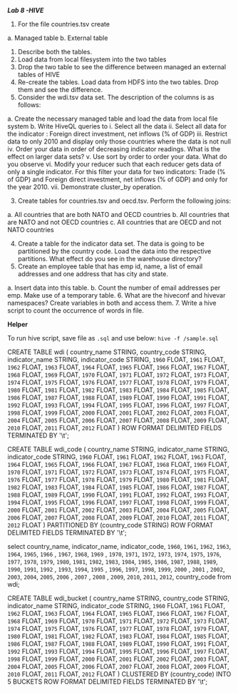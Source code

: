 ***Lab 8 -HIVE***

1.	For the file countries.tsv create

a.	Managed table
b.	External table
1.	Describe both the tables.
2.	Load data from local filesystem into the two tables
3.	Drop the two table to see the difference between managed an external tables of HIVE
4.	Re-create the tables. Load data from HDFS into the two tables. Drop them and see the difference. 
2.	Consider the wdi.tsv data set. The description of the columns is as follows:

a.	Create the necessary managed table and load the data from local file system
b.	Write HiveQL queries to 
i.	Select all the data
ii.	Select all data for the indicator : Foreign direct investment, net inflows (% of GDP)
iii.	Restrict data to only 2010 and display only those countries where the data is not null
iv.	Order your data in order of decreasing indicator readings. What is the effect on larger data sets?
v.	Use sort by order to order your data. What do you observe
vi.	Modify your reducer such that each reducer gets data of only a single indicator. For this filter your data for two indicators: Trade (% of GDP) and Foreign direct investment, net inflows (% of GDP) and only for the year 2010.
vii.	Demonstrate cluster_by operation.

3.	Create tables for countries.tsv and oecd.tsv. Perform the following joins:

a.	All countries that are both NATO and OECD countries
b.	All countries that are NATO and not OECD countries
c.	All countries that are OECD and not NATO countries

4.	Create a table for the indicator data set. The data is going to be partitioned by the country code. Load the data into the respective partitions. What effect do you see in the warehouse directory?
5.	Create an employee table that has emp id, name, a list of email addresses and one address that has city and state. 

a.	Insert data into this table.
b.	Count the number of email addresses per emp. Make use of a temporary table.
6.	What are the hiveconf and hivevar namespaces? Create variables in both and access them. 
7.	Write a hive script to count the occurrence of words in file. 

**Helper**

To run hive script, save file as `.sql` and use below:
`hive -f /sample.sql`

CREATE TABLE wdi ( country_name STRING, country_code STRING, indicator_name STRING, indicator_code STRING, `1960` FLOAT, `1961` FLOAT, `1962` FLOAT, `1963` FLOAT, `1964` FLOAT, `1965` FLOAT, `1966` FLOAT, `1967` FLOAT, `1968` FLOAT, `1969` FLOAT, `1970` FLOAT, `1971` FLOAT, `1972` FLOAT, `1973` FLOAT, `1974` FLOAT, `1975` FLOAT, `1976` FLOAT, `1977` FLOAT, `1978` FLOAT, `1979` FLOAT, `1980` FLOAT, `1981` FLOAT, `1982` FLOAT, `1983` FLOAT, `1984` FLOAT, `1985` FLOAT, `1986` FLOAT, `1987` FLOAT, `1988` FLOAT, `1989` FLOAT, `1990` FLOAT, `1991` FLOAT, `1992` FLOAT, `1993` FLOAT, `1994` FLOAT, `1995` FLOAT, `1996` FLOAT, `1997` FLOAT, `1998` FLOAT, `1999` FLOAT, `2000` FLOAT, `2001` FLOAT, `2002` FLOAT, `2003` FLOAT, `2004` FLOAT, `2005` FLOAT, `2006` FLOAT, `2007` FLOAT, `2008` FLOAT, `2009` FLOAT, `2010` FLOAT, `2011` FLOAT, `2012` FLOAT ) ROW FORMAT DELIMITED FIELDS TERMINATED BY '\t';

CREATE TABLE wdi_code ( country_name STRING, indicator_name STRING, indicator_code STRING, `1960` FLOAT, `1961` FLOAT, `1962` FLOAT, `1963` FLOAT, `1964` FLOAT, `1965` FLOAT, `1966` FLOAT, `1967` FLOAT, `1968` FLOAT, `1969` FLOAT, `1970` FLOAT, `1971` FLOAT, `1972` FLOAT, `1973` FLOAT, `1974` FLOAT, `1975` FLOAT, `1976` FLOAT, `1977` FLOAT, `1978` FLOAT, `1979` FLOAT, `1980` FLOAT, `1981` FLOAT, `1982` FLOAT, `1983` FLOAT, `1984` FLOAT, `1985` FLOAT, `1986` FLOAT, `1987` FLOAT, `1988` FLOAT, `1989` FLOAT, `1990` FLOAT, `1991` FLOAT, `1992` FLOAT, `1993` FLOAT, `1994` FLOAT, `1995` FLOAT, `1996` FLOAT, `1997` FLOAT, `1998` FLOAT, `1999` FLOAT, `2000` FLOAT, `2001` FLOAT, `2002` FLOAT, `2003` FLOAT, `2004` FLOAT, `2005` FLOAT, `2006` FLOAT, `2007` FLOAT, `2008` FLOAT, `2009` FLOAT, `2010` FLOAT, `2011` FLOAT, `2012` FLOAT ) PARTITIONED BY (country_code STRING) ROW FORMAT DELIMITED FIELDS TERMINATED BY '\t';


select country_name, indicator_name, indicator_code, `1960`, `1961`, `1962`, `1963`, `1964`, `1965`, `1966` , `1967`, `1968`, `1969` , `1970`, `1971`, `1972`, `1973`, `1974`, `1975`, `1976`, `1977`, `1978`, `1979`, `1980`, `1981`, `1982`, `1983`, `1984`, `1985`, `1986`, `1987`, `1988`, `1989`, `1990`, `1991`, `1992` , `1993`, `1994`, `1995` , `1996`, `1997`, `1998`, `1999`, `2000` , `2001` , `2002`, `2003`, `2004`, `2005`, `2006` , `2007` , `2008` , `2009`, `2010`, `2011`, `2012`, country_code from wdi;

CREATE TABLE wdi_bucket ( country_name STRING, country_code STRING, indicator_name STRING, indicator_code STRING, `1960` FLOAT, `1961` FLOAT, `1962` FLOAT, `1963` FLOAT, `1964` FLOAT, `1965` FLOAT, `1966` FLOAT, `1967` FLOAT, `1968` FLOAT, `1969` FLOAT, `1970` FLOAT, `1971` FLOAT, `1972` FLOAT, `1973` FLOAT, `1974` FLOAT, `1975` FLOAT, `1976` FLOAT, `1977` FLOAT, `1978` FLOAT, `1979` FLOAT, `1980` FLOAT, `1981` FLOAT, `1982` FLOAT, `1983` FLOAT, `1984` FLOAT, `1985` FLOAT, `1986` FLOAT, `1987` FLOAT, `1988` FLOAT, `1989` FLOAT, `1990` FLOAT, `1991` FLOAT, `1992` FLOAT, `1993` FLOAT, `1994` FLOAT, `1995` FLOAT, `1996` FLOAT, `1997` FLOAT, `1998` FLOAT, `1999` FLOAT, `2000` FLOAT, `2001` FLOAT, `2002` FLOAT, `2003` FLOAT, `2004` FLOAT, `2005` FLOAT, `2006` FLOAT, `2007` FLOAT, `2008` FLOAT, `2009` FLOAT, `2010` FLOAT, `2011` FLOAT, `2012` FLOAT ) 
CLUSTERED BY (country_code) INTO 5 BUCKETS 
ROW FORMAT DELIMITED FIELDS TERMINATED BY '\t';
